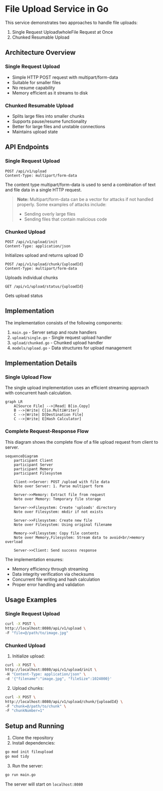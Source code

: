 # File Upload Service in Go

This service demonstrates two approaches to handle file uploads:
1. Single Request Upload\wholeFile Request at Once
2. Chunked Resumable Upload

## Architecture Overview

### Single Request Upload
- Simple HTTP POST request with multipart/form-data
- Suitable for smaller files
- No resume capability
- Memory efficient as it streams to disk

### Chunked Resumable Upload
- Splits large files into smaller chunks
- Supports pause/resume functionality
- Better for large files and unstable connections
- Maintains upload state

## API Endpoints

### Single Request Upload
```http
POST /api/v1/upload
Content-Type: multipart/form-data
```
The content type multipart/form-data is used to send a combination of text and file data in a single HTTP request.

> **Note:** Multipart/form-data can be a vector for attacks if not handled properly. Some examples of attacks include:
> - Sending overly large files
> - Sending files that contain malicious code 

### Chunked Upload
```http
POST /api/v1/upload/init
Content-Type: application/json
```

Initializes upload and returns upload ID
```http
POST /api/v1/upload/chunk/{uploadId}
Content-Type: multipart/form-data
```

Uploads individual chunks
```http
GET /api/v1/upload/status/{uploadId}
```
Gets upload status

## Implementation

The implementation consists of the following components:
1. `main.go` - Server setup and route handlers
2. `upload/single.go` - Single request upload handler
3. `upload/chunked.go` - Chunked upload handler
4. `models/upload.go` - Data structures for upload management

## Implementation Details

### Single Upload Flow
The single upload implementation uses an efficient streaming approach with concurrent hash calculation.

```mermaid
graph LR
    A[Source File] -->|Read| B[io.Copy]
    B -->|Write| C[io.MultiWriter]
    C -->|Write| D[Destination File]
    C -->|Write| E[Hash Calculator]
```

### Complete Request-Response Flow
This diagram shows the complete flow of a file upload request from client to server.

```mermaid
sequenceDiagram
    participant Client
    participant Server
    participant Memory
    participant Filesystem

    Client->>Server: POST /upload with file data
    Note over Server: 1. Parse multipart form

    Server->>Memory: Extract file from request
    Note over Memory: Temporary file storage

    Server->>Filesystem: Create 'uploads' directory
    Note over Filesystem: mkdir if not exists

    Server->>Filesystem: Create new file
    Note over Filesystem: Using original filename

    Memory->>Filesystem: Copy file contents
    Note over Memory,Filesystem: Stream data to avoid<br/>memory overload

    Server->>Client: Send success response
```

The implementation ensures:
- Memory efficiency through streaming
- Data integrity verification via checksums
- Concurrent file writing and hash calculation
- Proper error handling and validation

## Usage Examples

### Single Request Upload
```bash
curl -X POST \
http://localhost:8080/api/v1/upload \
-F "file=@/path/to/image.jpg"
```

### Chunked Upload
1. Initialize upload:
```bash
curl -X POST \
http://localhost:8080/api/v1/upload/init \
-H "Content-Type: application/json" \
-d '{"filename":"image.jpg", "fileSize":1024000}'
```

2. Upload chunks:
```bash
curl -X POST \
http://localhost:8080/api/v1/upload/chunk/{uploadId} \
-F "chunk=@/path/to/chunk" \
-F "chunkNumber=1"
```
## Setup and Running

1. Clone the repository
2. Install dependencies:
```bash
go mod init fileupload
go mod tidy
```
3. Run the server:
```bash
go run main.go
```

The server will start on `localhost:8080`